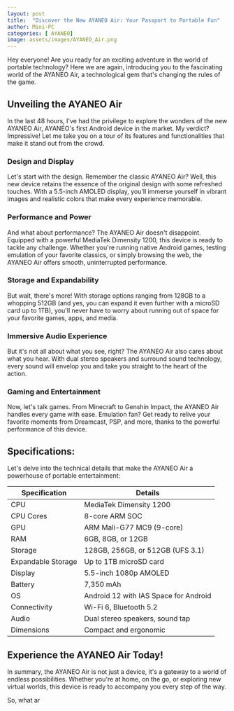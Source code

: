 ```yaml
---
layout: post
title:  "Discover the New AYANEO Air: Your Passport to Portable Fun"
author: Mini-PC
categories: [ AYANEO]
image: assets/images/AYANEO_Air.png
---
```


Hey everyone! Are you ready for an exciting adventure in the world of portable technology? Here we are again, introducing you to the fascinating world of the AYANEO Air, a technological gem that's changing the rules of the game.

## Unveiling the AYANEO Air

In the last 48 hours, I've had the privilege to explore the wonders of the new AYANEO Air, AYANEO's first Android device in the market. My verdict? Impressive! Let me take you on a tour of its features and functionalities that make it stand out from the crowd.

### Design and Display

Let's start with the design. Remember the classic AYANEO Air? Well, this new device retains the essence of the original design with some refreshed touches. With a 5.5-inch AMOLED display, you'll immerse yourself in vibrant images and realistic colors that make every experience memorable.

### Performance and Power

And what about performance? The AYANEO Air doesn't disappoint. Equipped with a powerful MediaTek Dimensity 1200, this device is ready to tackle any challenge. Whether you're running native Android games, testing emulation of your favorite classics, or simply browsing the web, the AYANEO Air offers smooth, uninterrupted performance.

### Storage and Expandability

But wait, there's more! With storage options ranging from 128GB to a whopping 512GB (and yes, you can expand it even further with a microSD card up to 1TB), you'll never have to worry about running out of space for your favorite games, apps, and media.

### Immersive Audio Experience

But it's not all about what you see, right? The AYANEO Air also cares about what you hear. With dual stereo speakers and surround sound technology, every sound will envelop you and take you straight to the heart of the action.

### Gaming and Entertainment

Now, let's talk games. From Minecraft to Genshin Impact, the AYANEO Air handles every game with ease. Emulation fan? Get ready to relive your favorite moments from Dreamcast, PSP, and more, thanks to the powerful performance of this device.

## Specifications:

Let's delve into the technical details that make the AYANEO Air a powerhouse of portable entertainment:

| Specification          | Details                              |
|-------------------------|--------------------------------------|
| CPU                     | MediaTek Dimensity 1200              |
| CPU Cores               | 8-core ARM SOC                       |
| GPU                     | ARM Mali-G77 MC9 (9-core)            |
| RAM                     | 6GB, 8GB, or 12GB                    |
| Storage                 | 128GB, 256GB, or 512GB (UFS 3.1)     |
| Expandable Storage      | Up to 1TB microSD card               |
| Display                 | 5.5-inch 1080p AMOLED                |
| Battery                 | 7,350 mAh                            |
| OS                      | Android 12 with IAS Space for Android|
| Connectivity            | Wi-Fi 6, Bluetooth 5.2                |
| Audio                   | Dual stereo speakers, sound tap       |
| Dimensions              | Compact and ergonomic                |

## Experience the AYANEO Air Today!

In summary, the AYANEO Air is not just a device, it's a gateway to a world of endless possibilities. Whether you're at home, on the go, or exploring new virtual worlds, this device is ready to accompany you every step of the way.

So, what ar

